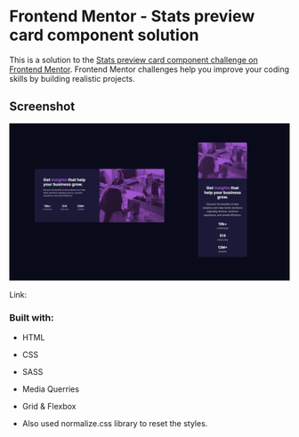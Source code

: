 # Frontend Mentor - Stats preview card component solution

This is a solution to the [Stats preview card component challenge on Frontend Mentor](https://www.frontendmentor.io/challenges/stats-preview-card-component-8JqbgoU62). Frontend Mentor challenges help you improve your coding skills by building realistic projects. 

## Screenshot

![](/frontend%20mentor%20stats-preview.jpg)

Link:

### Built with:

- HTML
- CSS
- SASS
- Media Querries
- Grid & Flexbox

- Also used normalize.css library to reset the styles.

